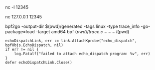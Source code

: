 

nc -l 12345

nc 127.0.0.1 12345



bpf2go -output-dir $(pwd)/generated -tags linux -type trace_info -go-package=load -target amd64 bpf $(pwd)/trace.c -- -I$(pwd)

	echoDispatchLink, err := link.AttachKprobe("echo_dispatch", bpfObjs.EchoDispatch, nil)
	if err != nil {
		log.Fatalf("failed to attach echo_dispatch program: %v", err)
	}
	defer echoDispatchLink.Close()


































